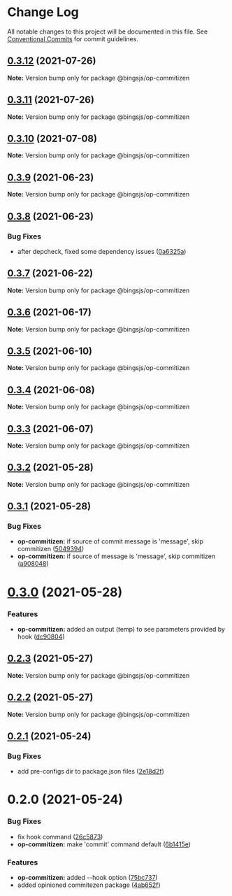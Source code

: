 # Change Log

All notable changes to this project will be documented in this file.
See [Conventional Commits](https://conventionalcommits.org) for commit guidelines.

## [0.3.12](https://github.com/bingtimren/op-tools/compare/@bingsjs/op-commitizen@0.3.11...@bingsjs/op-commitizen@0.3.12) (2021-07-26)

**Note:** Version bump only for package @bingsjs/op-commitizen





## [0.3.11](https://github.com/bingtimren/op-tools/compare/@bingsjs/op-commitizen@0.3.10...@bingsjs/op-commitizen@0.3.11) (2021-07-26)

**Note:** Version bump only for package @bingsjs/op-commitizen





## [0.3.10](https://github.com/bingtimren/op-tools/compare/@bingsjs/op-commitizen@0.3.9...@bingsjs/op-commitizen@0.3.10) (2021-07-08)

**Note:** Version bump only for package @bingsjs/op-commitizen





## [0.3.9](https://github.com/bingtimren/op-tools/compare/@bingsjs/op-commitizen@0.3.8...@bingsjs/op-commitizen@0.3.9) (2021-06-23)

**Note:** Version bump only for package @bingsjs/op-commitizen





## [0.3.8](https://github.com/bingtimren/op-tools/compare/@bingsjs/op-commitizen@0.3.7...@bingsjs/op-commitizen@0.3.8) (2021-06-23)


### Bug Fixes

* after depcheck, fixed some dependency issues ([0a6325a](https://github.com/bingtimren/op-tools/commit/0a6325aa844ddd02159dbf540313219a84088848))





## [0.3.7](https://github.com/bingtimren/op-tools/compare/@bingsjs/op-commitizen@0.3.6...@bingsjs/op-commitizen@0.3.7) (2021-06-22)

**Note:** Version bump only for package @bingsjs/op-commitizen





## [0.3.6](https://github.com/bingtimren/op-tools/compare/@bingsjs/op-commitizen@0.3.5...@bingsjs/op-commitizen@0.3.6) (2021-06-17)

**Note:** Version bump only for package @bingsjs/op-commitizen





## [0.3.5](https://github.com/bingtimren/op-tools/compare/@bingsjs/op-commitizen@0.3.4...@bingsjs/op-commitizen@0.3.5) (2021-06-10)

**Note:** Version bump only for package @bingsjs/op-commitizen





## [0.3.4](https://github.com/bingtimren/op-tools/compare/@bingsjs/op-commitizen@0.3.3...@bingsjs/op-commitizen@0.3.4) (2021-06-08)

**Note:** Version bump only for package @bingsjs/op-commitizen





## [0.3.3](https://github.com/bingtimren/op-tools/compare/@bingsjs/op-commitizen@0.3.2...@bingsjs/op-commitizen@0.3.3) (2021-06-07)

**Note:** Version bump only for package @bingsjs/op-commitizen





## [0.3.2](https://github.com/bingtimren/op-tools/compare/@bingsjs/op-commitizen@0.3.1...@bingsjs/op-commitizen@0.3.2) (2021-05-28)

**Note:** Version bump only for package @bingsjs/op-commitizen





## [0.3.1](https://github.com/bingtimren/op-tools/compare/@bingsjs/op-commitizen@0.3.0...@bingsjs/op-commitizen@0.3.1) (2021-05-28)


### Bug Fixes

* **op-commitizen:** if source of commit message is 'message', skip commitizen ([5049394](https://github.com/bingtimren/op-tools/commit/5049394918b7ee1b81b09ec44dda4b65f8a06498))
* **op-commitizen:** if source of message is 'message', skip commitizen ([a908048](https://github.com/bingtimren/op-tools/commit/a908048184e79b68406797bd1f9feb7f59a07959))





# [0.3.0](https://github.com/bingtimren/op-tools/compare/@bingsjs/op-commitizen@0.2.3...@bingsjs/op-commitizen@0.3.0) (2021-05-28)


### Features

* **op-commitizen:** added an output (temp) to see parameters provided by hook ([dc90804](https://github.com/bingtimren/op-tools/commit/dc90804d59682d6539cea0a4ae00ec1ec9b417b5))





## [0.2.3](https://github.com/bingtimren/op-tools/compare/@bingsjs/op-commitizen@0.2.2...@bingsjs/op-commitizen@0.2.3) (2021-05-27)

**Note:** Version bump only for package @bingsjs/op-commitizen





## [0.2.2](https://github.com/bingtimren/op-tools/compare/@bingsjs/op-commitizen@0.2.1...@bingsjs/op-commitizen@0.2.2) (2021-05-27)

**Note:** Version bump only for package @bingsjs/op-commitizen





## [0.2.1](https://github.com/bingtimren/op-tools/compare/@bingsjs/op-commitizen@0.2.0...@bingsjs/op-commitizen@0.2.1) (2021-05-24)


### Bug Fixes

* add pre-configs dir to package.json files ([2e18d2f](https://github.com/bingtimren/op-tools/commit/2e18d2ffe03dd258249da4d40b125eb1ef56adac))





# 0.2.0 (2021-05-24)


### Bug Fixes

* fix hook command ([26c5873](https://github.com/bingtimren/op-tools/commit/26c587321d0241b349e2ef220c3e3d00644b12ea))
* **op-commitizen:** make 'commit' command default ([6b1415e](https://github.com/bingtimren/op-tools/commit/6b1415e7b2a11570ecd601da3b3599c2b36acd27))


### Features

* **op-commitizen:** added --hook option ([75bc737](https://github.com/bingtimren/op-tools/commit/75bc7377c32bb2fb771baa532d0e82f2b1d7221f))
* added opinioned commitezen package ([4ab652f](https://github.com/bingtimren/op-tools/commit/4ab652f59bc7ce34b1a48a0ef6947740fdcdfc84))
